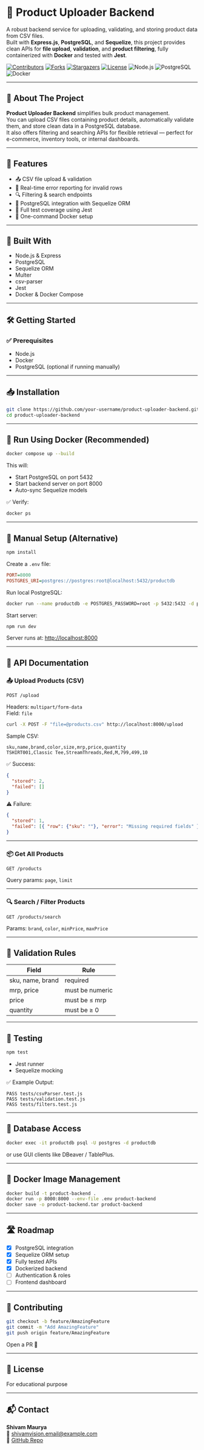 <!-- # 🧠 Product Uploader Backend (Express + PostgreSQL + Sequelize + Docker)

A backend service for uploading, validating, and storing product data from CSV files.  
Built with **Express.js**, **PostgreSQL**, and **Sequelize**, it supports product upload, validation, and filtering APIs — fully tested using **Jest** and containerized using **Docker**.

---

## 🚀 Tech Stack
- **Node.js + Express** — REST API framework  
- **PostgreSQL** — relational database  
- **Sequelize ORM** — schema & query abstraction  
- **Multer** — file upload handler  
- **csv-parser** — CSV parsing utility  
- **Jest** — unit testing  
- **Docker + Docker Compose** — for full containerized development  

---

## 📁 Folder Structure
product-uploader-backend/
├── src/
│ ├── config/db.js
│ ├── controllers/productController.js
│ ├── models/Product.js
│ ├── routes/productRoutes.js
│ ├── utils/csvHandler.js
│ └── server.js
├── tests/
│ ├── csvParser.test.js
│ ├── validation.test.js
│ └── filters.test.js
├── uploads/
├── Dockerfile
├── docker-compose.yml
├── .env.example
├── package.json
└── README.md

## ⚙️ Setup Instructions

### 🧱 1️⃣ Clone Repository
```bash
git clone https://github.com/<your-username>/product-uploader-backend.git
cd product-uploader-backend
🐳 2️⃣ Run Using Docker (Recommended)
This setup automatically runs PostgreSQL and your backend server in containers.

▶️ Start Containers
docker compose up --build
📦 What Happens
PostgreSQL container starts on port 5432

Backend starts on port 8000

Sequelize automatically syncs your models

✅ Verify Containers
bash
Copy code
docker ps
Expected output:
CONTAINER ID   IMAGE             NAMES
abc12345       product-backend   product-backend
def67890       postgres:15       productdb
🧰 Docker Commands Reference
Command	Description
docker compose up -d	Start backend + PostgreSQL
docker compose down	Stop containers
docker compose down -v	Stop & remove containers + volumes
docker logs product-backend -f	View backend logs
docker exec -it productdb psql -U postgres -d productdb	Access PostgreSQL CLI

⚙️ 3️⃣ Manual Setup (Alternative)
If you prefer to run locally instead of Docker:

Install Dependencies

npm install
Configure .env
Create a .env file:

env
PORT=8000
POSTGRES_URI=postgres://postgres:root@localhost:5432/productdb
Start Local PostgreSQL (optional)
docker run --name productdb \
  -e POSTGRES_PASSWORD=root \
  -p 5432:5432 \
  -d postgres
Run the Server
npm run dev


Your server runs at:
👉 http://localhost:8000

🧩 API Documentation
Base URL
http://localhost:8000
📤 1️⃣ Upload Products (CSV)
Endpoint:
POST /upload

Description:
Upload a CSV file containing product data. Each row is validated before being stored in PostgreSQL.

Headers:
Content-Type: multipart/form-data
Form Field:
file — CSV file containing products

Example using cURL:
curl -X POST -F "file=@products.csv" http://localhost:8000/upload
Sample CSV:

csv
sku,name,brand,color,size,mrp,price,quantity
TSHIRT001,Classic Tee,StreamThreads,Red,M,799,499,10
TSHIRT002,Sporty Tee,StreamThreads,Blue,L,899,899,5
✅ Success Response:

json
{
  "stored": 2,
  "failed": []
}
⚠️ Partial Failure Response:

json
{
  "stored": 1,
  "failed": [
    {
      "row": { "sku": "", "name": "Invalid Product" },
      "error": "Missing required fields"
    }
  ]
}
📦 2️⃣ Get All Products
Endpoint:
GET /products

Query Params:

Parameter	Type	Description
page	number	Page number (default = 1)
limit	number	Number of products per page (default = 10)

Example:
curl -X GET "http://localhost:8000/products"
Response:

json
[
  {
    "sku": "TSHIRT001",
    "name": "Classic Tee",
    "brand": "StreamThreads",
    "color": "Red",
    "size": "M",
    "mrp": 799,
    "price": 499,
    "quantity": 10
  }
]
🔍 3️⃣ Search / Filter Products
Endpoint:
GET /products/search

Query Parameters:

Param	Type	Description
brand	string	Filter by brand
color	string	Filter by color
minPrice	number	Minimum price
maxPrice	number	Maximum price

Example:
curl -X GET "http://localhost:8000/products/search?minPrice=400&maxPrice=900"
Response:

json
[
  {
    "sku": "TSHIRT001",
    "name": "Classic Tee",
    "brand": "StreamThreads",
    "color": "Red",
    "size": "M",
    "mrp": 799,
    "price": 499,
    "quantity": 10
  }
]
🧠 Validation Rules
Field	Rule
sku, name, brand	required
mrp, price	must be numeric
price	must be ≤ mrp
quantity	must be ≥ 0

Invalid rows are returned in the "failed" array with a descriptive error message.

🧪 Testing
1️⃣ Run Tests
npm test
2️⃣ Tools Used
Jest — test runner
Sequelize Mocking — no live DB access required

3️⃣ Test Files
File	Purpose
csvParser.test.js	CSV parsing & validation tests
validation.test.js	Product field validation
filters.test.js	Search & filter logic

Sample Output:
PASS tests/csvParser.test.js
PASS tests/validation.test.js
PASS tests/filters.test.js

Test Suites: 3 passed, 3 total
Tests:       8 passed, 8 total

Using Docker CLI:
docker exec -it productdb psql -U postgres -d productdb
Using Local GUI (Optional):
Use any PostgreSQL client like DBeaver or TablePlus with:

Host: localhost
Port: 5432
Database: productdb
User: postgres
Password: root
🧩 Docker Image Management (Optional)
If you want to share the backend image manually:

Create an Image
docker build -t product-backend .
Run from Image

docker run -p 8000:8000 --env-file .env product-backend
Save Image to File (if required by company)

docker save -o product-backend.tar product-backend
✨ Author
Shivam Maurya
Backend Developer | MERN / PostgreSQL Stack
📧 [your.email@example.com]
🔗 GitHub: https://github.com/<your-username>

🏁 Project Status
✅ PostgreSQL integration complete
✅ Sequelize ORM configured
✅ Fully tested APIs
✅ Dockerized backend (Express + PostgreSQL)
✅ Ready for company review and deployment -->
# 🧠 Product Uploader Backend

A robust backend service for uploading, validating, and storing product data from CSV files.  
Built with **Express.js**, **PostgreSQL**, and **Sequelize**, this project provides clean APIs for **file upload**, **validation**, and **product filtering**, fully containerized with **Docker** and tested with **Jest**.

[![Contributors](https://img.shields.io/github/contributors/your-username/product-uploader-backend.svg?style=for-the-badge)](https://github.com/your-username/product-uploader-backend/graphs/contributors)
[![Forks](https://img.shields.io/github/forks/your-username/product-uploader-backend.svg?style=for-the-badge)](https://github.com/your-username/product-uploader-backend/network/members)
[![Stargazers](https://img.shields.io/github/stars/your-username/product-uploader-backend.svg?style=for-the-badge)](https://github.com/your-username/product-uploader-backend/stargazers)
[![License](https://img.shields.io/github/license/your-username/product-uploader-backend.svg?style=for-the-badge)](https://github.com/your-username/product-uploader-backend/blob/main/LICENSE)
![Node.js](https://img.shields.io/badge/Node.js-43853D?style=for-the-badge&logo=node.js&logoColor=white)
![PostgreSQL](https://img.shields.io/badge/PostgreSQL-316192?style=for-the-badge&logo=postgresql&logoColor=white)
![Docker](https://img.shields.io/badge/Docker-2496ED?style=for-the-badge&logo=docker&logoColor=white)

---

## 📖 About The Project

**Product Uploader Backend** simplifies bulk product management.  
You can upload CSV files containing product details, automatically validate them, and store clean data in a PostgreSQL database.  
It also offers filtering and searching APIs for flexible retrieval — perfect for e-commerce, inventory tools, or internal dashboards.

---

## 🎯 Features

- 📤 CSV file upload & validation
- 🧮 Real-time error reporting for invalid rows
- 🔍 Filtering & search endpoints
- 🐘 PostgreSQL integration with Sequelize ORM
- 🧪 Full test coverage using Jest
- 🐳 One-command Docker setup

---

## 🧰 Built With

- Node.js & Express
- PostgreSQL
- Sequelize ORM
- Multer
- csv-parser
- Jest
- Docker & Docker Compose

---

## 🛠️ Getting Started

### ✅ Prerequisites

- Node.js
- Docker
- PostgreSQL (optional if running manually)

---

## 📥 Installation

```bash
git clone https://github.com/your-username/product-uploader-backend.git
cd product-uploader-backend
```

---

## 🐳 Run Using Docker (Recommended)

```bash
docker compose up --build
```

This will:
- Start PostgreSQL on port 5432
- Start backend server on port 8000
- Auto-sync Sequelize models

✅ Verify:
```bash
docker ps
```

---

## 🧱 Manual Setup (Alternative)

```bash
npm install
```

Create a `.env` file:
```ini
PORT=8000
POSTGRES_URI=postgres://postgres:root@localhost:5432/productdb
```

Run local PostgreSQL:
```bash
docker run --name productdb -e POSTGRES_PASSWORD=root -p 5432:5432 -d postgres
```

Start server:
```bash
npm run dev
```

Server runs at: [http://localhost:8000](http://localhost:8000)

---

## 📡 API Documentation

### 📤 Upload Products (CSV)

```
POST /upload
```

Headers: `multipart/form-data`  
Field: `file`

```bash
curl -X POST -F "file=@products.csv" http://localhost:8000/upload
```

Sample CSV:
```csv
sku,name,brand,color,size,mrp,price,quantity
TSHIRT001,Classic Tee,StreamThreads,Red,M,799,499,10
```

✅ Success:
```json
{
  "stored": 2,
  "failed": []
}
```

⚠️ Failure:
```json
{
  "stored": 1,
  "failed": [{ "row": {"sku": ""}, "error": "Missing required fields" }]
}
```

---

### 📦 Get All Products

```
GET /products
```

Query params: `page`, `limit`

---

### 🔍 Search / Filter Products

```
GET /products/search
```

Params: `brand`, `color`, `minPrice`, `maxPrice`

---

## 🧠 Validation Rules

| Field           | Rule                 |
|-----------------|----------------------|
| sku, name, brand| required             |
| mrp, price      | must be numeric      |
| price           | must be ≤ mrp       |
| quantity        | must be ≥ 0         |

---

## 🧪 Testing

```bash
npm test
```

- Jest runner
- Sequelize mocking

✅ Example Output:
```
PASS tests/csvParser.test.js
PASS tests/validation.test.js
PASS tests/filters.test.js
```

---

## 🐘 Database Access

```bash
docker exec -it productdb psql -U postgres -d productdb
```

or use GUI clients like DBeaver / TablePlus.

---

## 🧩 Docker Image Management

```bash
docker build -t product-backend .
docker run -p 8000:8000 --env-file .env product-backend
docker save -o product-backend.tar product-backend
```

---

## 🛣️ Roadmap

- [x] PostgreSQL integration
- [x] Sequelize ORM setup
- [x] Fully tested APIs
- [x] Dockerized backend
- [ ] Authentication & roles
- [ ] Frontend dashboard

---

## 🤝 Contributing

```bash
git checkout -b feature/AmazingFeature
git commit -m "Add AmazingFeature"
git push origin feature/AmazingFeature
```

Open a PR 🚀

---

## 📄 License

For educational purpose

---

## 📬 Contact

**Shivam Maurya**  
📧 shivamvision.email@example.com  
🔗 [GitHub Repo](https://github.com/your-username/product-uploader-backend)